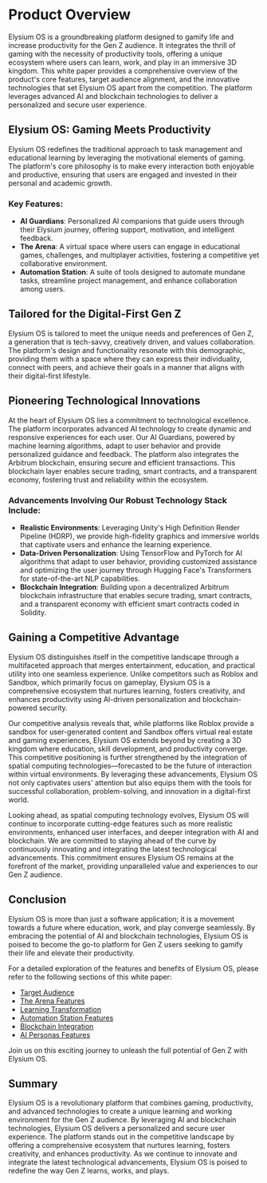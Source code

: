 # Product Overview

Elysium OS is a groundbreaking platform designed to gamify life and increase productivity for the Gen Z audience. It integrates the thrill of gaming with the necessity of productivity tools, offering a unique ecosystem where users can learn, work, and play in an immersive 3D kingdom. This white paper provides a comprehensive overview of the product's core features, target audience alignment, and the innovative technologies that set Elysium OS apart from the competition. The platform leverages advanced AI and blockchain technologies to deliver a personalized and secure user experience.

## Elysium OS: Gaming Meets Productivity

Elysium OS redefines the traditional approach to task management and educational learning by leveraging the motivational elements of gaming. The platform's core philosophy is to make every interaction both enjoyable and productive, ensuring that users are engaged and invested in their personal and academic growth.

### Key Features:

- **AI Guardians**: Personalized AI companions that guide users through their Elysium journey, offering support, motivation, and intelligent feedback.
- **The Arena**: A virtual space where users can engage in educational games, challenges, and multiplayer activities, fostering a competitive yet collaborative environment.
- **Automation Station**: A suite of tools designed to automate mundane tasks, streamline project management, and enhance collaboration among users.

## Tailored for the Digital-First Gen Z
Elysium OS is tailored to meet the unique needs and preferences of Gen Z, a generation that is tech-savvy, creatively driven, and values collaboration. The platform's design and functionality resonate with this demographic, providing them with a space where they can express their individuality, connect with peers, and achieve their goals in a manner that aligns with their digital-first lifestyle.

## Pioneering Technological Innovations

At the heart of Elysium OS lies a commitment to technological excellence. The platform incorporates advanced AI technology to create dynamic and responsive experiences for each user. Our AI Guardians, powered by machine learning algorithms, adapt to user behavior and provide personalized guidance and feedback. The platform also integrates the Arbitrum blockchain, ensuring secure and efficient transactions. This blockchain layer enables secure trading, smart contracts, and a transparent economy, fostering trust and reliability within the ecosystem.

### Advancements Involving Our Robust Technology Stack Include:

- **Realistic Environments**: Leveraging Unity's High Definition Render Pipeline (HDRP), we provide high-fidelity graphics and immersive worlds that captivate users and enhance the learning experience.
- **Data-Driven Personalization**: Using TensorFlow and PyTorch for AI algorithms that adapt to user behavior, providing customized assistance and optimizing the user journey through Hugging Face's Transformers for state-of-the-art NLP capabilities.
- **Blockchain Integration**: Building upon a decentralized Arbitrum blockchain infrastructure that enables secure trading, smart contracts, and a transparent economy with efficient smart contracts coded in Solidity.

## Gaining a Competitive Advantage

Elysium OS distinguishes itself in the competitive landscape through a multifaceted approach that merges entertainment, education, and practical utility into one seamless experience. Unlike competitors such as Roblox and Sandbox, which primarily focus on gameplay, Elysium OS is a comprehensive ecosystem that nurtures learning, fosters creativity, and enhances productivity using AI-driven personalization and blockchain-powered security.

Our competitive analysis reveals that, while platforms like Roblox provide a sandbox for user-generated content and Sandbox offers virtual real estate and gaming experiences, Elysium OS extends beyond by creating a 3D kingdom where education, skill development, and productivity converge. This competitive positioning is further strengthened by the integration of spatial computing technologies—forecasted to be the future of interaction within virtual environments. By leveraging these advancements, Elysium OS not only captivates users' attention but also equips them with the tools for successful collaboration, problem-solving, and innovation in a digital-first world.

Looking ahead, as spatial computing technology evolves, Elysium OS will continue to incorporate cutting-edge features such as more realistic environments, enhanced user interfaces, and deeper integration with AI and blockchain. We are committed to staying ahead of the curve by continuously innovating and integrating the latest technological advancements. This commitment ensures Elysium OS remains at the forefront of the market, providing unparalleled value and experiences to our Gen Z audience.

## Conclusion

Elysium OS is more than just a software application; it is a movement towards a future where education, work, and play converge seamlessly. By embracing the potential of AI and blockchain technologies, Elysium OS is poised to become the go-to platform for Gen Z users seeking to gamify their life and elevate their productivity.

For a detailed exploration of the features and benefits of Elysium OS, please refer to the following sections of this white paper:

- [Target Audience](whitepaper/target_audience.md)
- [The Arena Features](whitepaper/the_arena_features.md)
- [Learning Transformation](whitepaper/learning_transformation.md)
- [Automation Station Features](whitepaper/automation_station_features.md)
- [Blockchain Integration](whitepaper/blockchain_integration.md)
- [AI Personas Features](whitepaper/ai_personas_features.md)

Join us on this exciting journey to unleash the full potential of Gen Z with Elysium OS.
## Summary

Elysium OS is a revolutionary platform that combines gaming, productivity, and advanced technologies to create a unique learning and working environment for the Gen Z audience. By leveraging AI and blockchain technologies, Elysium OS delivers a personalized and secure user experience. The platform stands out in the competitive landscape by offering a comprehensive ecosystem that nurtures learning, fosters creativity, and enhances productivity. As we continue to innovate and integrate the latest technological advancements, Elysium OS is poised to redefine the way Gen Z learns, works, and plays.
